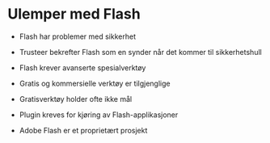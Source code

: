 # Ulemper med Flash #

* Flash har problemer med sikkerhet
* Trusteer bekrefter Flash som en synder når det kommer til sikkerhetshull

* Flash krever avanserte spesialverktøy
* Gratis og kommersielle verktøy er tilgjenglige
* Gratisverktøy holder ofte ikke mål

* Plugin kreves for kjøring av Flash-applikasjoner
* Adobe Flash er et proprietært prosjekt
